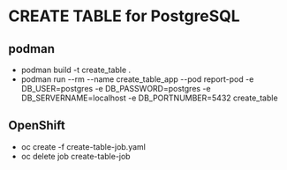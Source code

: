 # CREATE TABLE for PostgreSQL
## podman
* podman build -t create_table .
* podman run --rm --name create_table_app --pod report-pod -e DB_USER=postgres -e DB_PASSWORD=postgres -e DB_SERVERNAME=localhost -e DB_PORTNUMBER=5432 create_table
## OpenShift
* oc create -f create-table-job.yaml
* oc delete job create-table-job